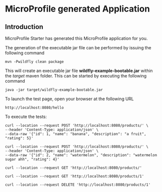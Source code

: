 # MicroProfile generated Application

## Introduction

MicroProfile Starter has generated this MicroProfile application for you.

The generation of the executable jar file can be performed by issuing the following command

```shell
mvn -Pwildfly clean package
```
This will create an executable jar file **wildfly-example-bootable.jar** within the _target_ maven folder. This can be started by executing the following command

```shell
java -jar target/wildfly-example-bootable.jar
```

To launch the test page, open your browser at the following URL

```shell
http://localhost:8080/hello  
```
To execute the tests:

```shell
curl --location --request POST 'http://localhost:8080/products/' \
--header 'Content-Type: application/json' \
--data-raw '{"id": 1, "name": "banana", "description": "a fruit", "rating": 5}'
```
```shell
curl --location --request POST 'http://localhost:8080/products/' \
--header 'Content-Type: application/json' \
--data-raw '{"id": 2, "name": "watermelon", "description": "watermelon sugar ahh", "rating": 4}'
```
```shell
curl --location --request GET 'http://localhost:8080/products/'
```
```shell
curl --location --request GET 'http://localhost:8080/products/1'
```
```shell
curl --location --request DELETE 'http://localhost:8080/products/1'
```

